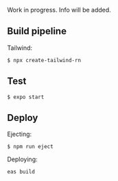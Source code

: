 
Work in progress. Info will be added.

## Build pipeline

Tailwind:
```
$ npx create-tailwind-rn
```

## Test

```
$ expo start
```

## Deploy

Ejecting:
```
$ npm run eject
```

Deploying:
```
eas build
```
